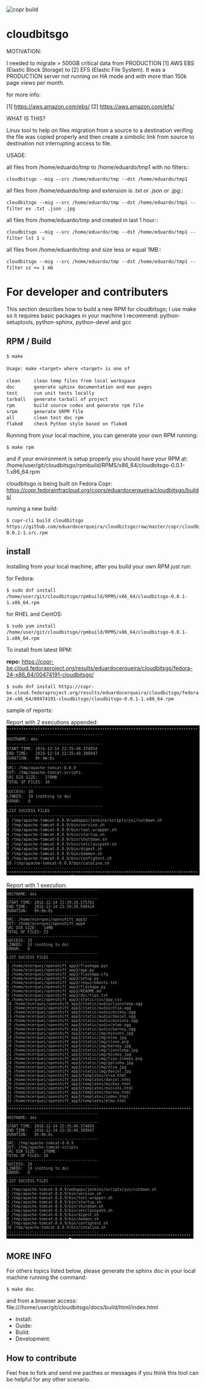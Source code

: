 ![copr build](https://copr.fedorainfracloud.org/coprs/eduardocerqueira/cloudbitsgo/package/cloudbitsgo/status_image/last_build.png)

# cloudbitsgo

MOTIVATION:

I needed to migrate > 500GB critical data from PRODUCTION [1] AWS EBS (Elastic Block Storage) to [2] EFS (Elastic File System). It was a PRODUCTION server not
running on HA mode and with more than 150k page views per month.

for more info:

[1] https://aws.amazon.com/ebs/
[2] https://aws.amazon.com/efs/

WHAT IS THIS?

Linux tool to help on files migration from a source to a destination verifing the file was copied properly and then create a simbolic link from source to destination
not interrupting access to file.

USAGE:

all files from /home/eduardo/tmp to /home/eduardo/tmp1 with no filters::

	cloudbitsgo --mig --src /home/eduardo/tmp --dst /home/eduardo/tmp1

all files from /home/eduardo/tmp and extension is .txt or .json or .jpg::

	cloudbitsgo --mig --src /home/eduardo/tmp --dst /home/eduardo/tmp1 --filter ex .txt .json .jpg

all files from /home/eduardo/tmp and created in last 1 hour::

	cloudbitsgo --mig --src /home/eduardo/tmp --dst /home/eduardo/tmp1 --filter lst 1 c

all files from /home/eduardo/tmp and size less or equal 1MB::

	cloudbitsgo --mig --src /home/eduardo/tmp --dst /home/eduardo/tmp1 --filter sz <= 1 mb


# For developer and contributers

This section describes how to build a new RPM for cloudbitsgo;
I use make so it requires basic packages in your machine I recommend: python-setuptools, python-sphinx, python-devel and gcc

## RPM / Build

	$ make

	Usage: make <target> where <target> is one of

	clean     clean temp files from local workspace
	doc       generate sphinx documentation and man pages
	test      run unit tests locally
	tarball   generate tarball of project
	rpm       build source codes and generate rpm file
	srpm      generate SRPM file
	all       clean test doc rpm
	flake8    check Python style based on flake8

Running from your local machine, you can generate your own RPM running:

	$ make rpm

and if your environment is setup properly you should have your RPM at: /home/user/git/cloudbitsgo/rpmbuild/RPMS/x86_64/cloudbitsgo-0.0.1-1.x86_64.rpm

cloudbitsgo is being built on Fedora Copr: https://copr.fedorainfracloud.org/coprs/eduardocerqueira/cloudbitsgo/builds/

running a new build:

	$ copr-cli build cloudbitsgo https://github.com/eduardocerqueira/cloudbitsgo/raw/master/copr/cloudbitsgo-0.0.1-1.src.rpm


## install

Installing from your local machine, after you build your own RPM just run:

for Fedora:

	$ sudo dnf install /home/user/git/cloudbitsgo/rpmbuild/RPMS/x86_64/cloudbitsgo-0.0.1-1.x86_64.rpm

for RHEL and CentOS:

	$ sudo yum install /home/user/git/cloudbitsgo/rpmbuild/RPMS/x86_64/cloudbitsgo-0.0.1-1.x86_64.rpm

To install from latest RPM:

**repo:** https://copr-be.cloud.fedoraproject.org/results/eduardocerqueira/cloudbitsgo/fedora-24-x86_64/00474191-cloudbitsgo/

	$ sudo dnf install https://copr-be.cloud.fedoraproject.org/results/eduardocerqueira/cloudbitsgo/fedora-24-x86_64/00474191-cloudbitsgo/cloudbitsgo-0.0.1-1.x86_64.rpm


sample of reports:

Report with 2 executions appended:
![Preview](https://github.com/eduardocerqueira/cloudbitsgo/raw/master/docs/source/_static/1_report.png)

Report with 1 execution:
![Preview](https://github.com/eduardocerqueira/cloudbitsgo/raw/master/docs/source/_static/report_append.png)


## MORE INFO

For others topics listed below, please generate the sphinx doc in your local machine running the command:

	$ make doc

and from a browser access: file:///home/user/git/cloudbitsgo/docs/build/html/index.html

* Install:
* Guide:
* Build:
* Development:


 ## How to contribute

 Feel free to fork and send me pacthes or messages if you think this tool can be helpful for any other scenario.

